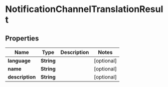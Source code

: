 

# NotificationChannelTranslationResult


## Properties

| Name | Type | Description | Notes |
|------------ | ------------- | ------------- | -------------|
|**language** | **String** |  |  [optional] |
|**name** | **String** |  |  [optional] |
|**description** | **String** |  |  [optional] |



